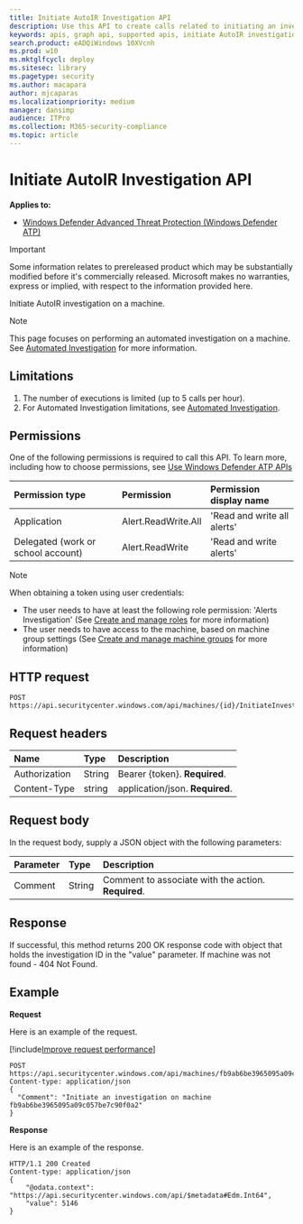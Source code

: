 ```yaml
---
title: Initiate AutoIR Investigation API
description: Use this API to create calls related to initiating an investigation on a machine.
keywords: apis, graph api, supported apis, initiate AutoIR investigation
search.product: eADQiWindows 10XVcnh
ms.prod: w10
ms.mktglfcycl: deploy
ms.sitesec: library
ms.pagetype: security
ms.author: macapara
author: mjcaparas
ms.localizationpriority: medium
manager: dansimp
audience: ITPro
ms.collection: M365-security-compliance 
ms.topic: article
---
```


# Initiate AutoIR Investigation API
**Applies to:**
- [Windows Defender Advanced Threat Protection (Windows Defender ATP)](https://go.microsoft.com/fwlink/p/?linkid=2069559)

> [!IMPORTANT]
> Some information relates to prereleased product which may be substantially modified before it's commercially released. Microsoft makes no warranties, express or implied, with respect to the information provided here.

Initiate AutoIR investigation on a machine.

>[!Note]
> This page focuses on performing an automated investigation on a machine. See [Automated Investigation](automated-investigations-windows-defender-advanced-threat-protection.md) for more information.

## Limitations
1. The number of executions is limited (up to 5 calls per hour).
2. For Automated Investigation limitations, see [Automated Investigation](automated-investigations-windows-defender-advanced-threat-protection.md).

## Permissions
One of the following permissions is required to call this API. To learn more, including how to choose permissions, see [Use Windows Defender ATP APIs](apis-intro.md)

Permission type |	Permission	|	Permission display name
:---|:---|:---
Application |	Alert.ReadWrite.All	 |	'Read and write all alerts'
Delegated (work or school account) |	Alert.ReadWrite |	'Read and write alerts'

>[!Note]
> When obtaining a token using user credentials:
>- The user needs to have at least the following role permission: 'Alerts Investigation' (See [Create and manage roles](user-roles-windows-defender-advanced-threat-protection.md) for more information)
>- The user needs to have access to the machine, based on machine group settings (See [Create and manage machine groups](machine-groups-windows-defender-advanced-threat-protection.md) for more information)

## HTTP request
```
POST https://api.securitycenter.windows.com/api/machines/{id}/InitiateInvestigation
```

## Request headers

Name | Type | Description
:---|:---|:---
Authorization | String | Bearer {token}. **Required**.
Content-Type | string | application/json. **Required**.

## Request body
In the request body, supply a JSON object with the following parameters:

Parameter |	Type	| Description
:---|:---|:---
Comment |	String |	Comment to associate with the action. **Required**.

## Response
If successful, this method returns 200 OK response code with object that holds the investigation ID in the "value" parameter. If machine was not found - 404 Not Found.

## Example

**Request**

Here is an example of the request.

[!include[Improve request performance](improverequestperformance-new.md)]

```
POST https://api.securitycenter.windows.com/api/machines/fb9ab6be3965095a09c057be7c90f0a2/InitiateInvestigation
Content-type: application/json
{
  "Comment": "Initiate an investigation on machine fb9ab6be3965095a09c057be7c90f0a2"
}
```

**Response**

Here is an example of the response.

```
HTTP/1.1 200 Created
Content-type: application/json
{
    "@odata.context": "https://api.securitycenter.windows.com/api/$metadata#Edm.Int64",
    "value": 5146
}

```
